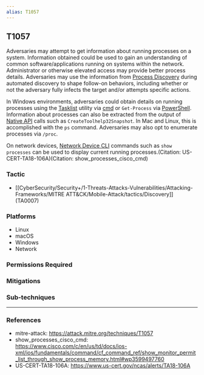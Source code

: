 ```yaml
---
alias: T1057
---
```


## T1057

Adversaries may attempt to get information about running processes on a system. Information obtained could be used to gain an understanding of common software/applications running on systems within the network. Administrator or otherwise elevated access may provide better process details. Adversaries may use the information from [Process Discovery](https://attack.mitre.org/techniques/T1057) during automated discovery to shape follow-on behaviors, including whether or not the adversary fully infects the target and/or attempts specific actions.

In Windows environments, adversaries could obtain details on running processes using the [Tasklist](https://attack.mitre.org/software/S0057) utility via [cmd](https://attack.mitre.org/software/S0106) or <code>Get-Process</code> via [PowerShell](https://attack.mitre.org/techniques/T1059/001). Information about processes can also be extracted from the output of [Native API](https://attack.mitre.org/techniques/T1106) calls such as <code>CreateToolhelp32Snapshot</code>. In Mac and Linux, this is accomplished with the <code>ps</code> command. Adversaries may also opt to enumerate processes via `/proc`. 

On network devices, [Network Device CLI](https://attack.mitre.org/techniques/T1059/008) commands such as `show processes` can be used to display current running processes.(Citation: US-CERT-TA18-106A)(Citation: show_processes_cisco_cmd)


### Tactic
- [[CyberSecurity/Security+/1-Threats-Attacks-Vulnerabilities/Attacking-Frameworks/MITRE ATT&CK/Mobile-Attack/tactics/Discovery]] (TA0007)

### Platforms
- Linux
- macOS
- Windows
- Network

### Permissions Required

### Mitigations

### Sub-techniques


---
### References

- mitre-attack: https://attack.mitre.org/techniques/T1057
- show_processes_cisco_cmd: https://www.cisco.com/c/en/us/td/docs/ios-xml/ios/fundamentals/command/cf_command_ref/show_monitor_permit_list_through_show_process_memory.html#wp3599497760
- US-CERT-TA18-106A: https://www.us-cert.gov/ncas/alerts/TA18-106A
